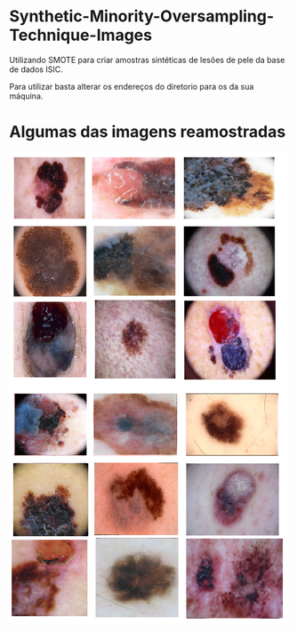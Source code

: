 # Synthetic-Minority-Oversampling-Technique-Images
Utilizando SMOTE para criar amostras sintéticas de lesões de pele da base de dados ISIC.

Para utilizar basta alterar os endereços do diretorio para os da sua máquina.



# Algumas das imagens reamostradas


<img src="https://github.com/LucasSteffens5/Synthetic-Minority-Oversampling-Technique-Images/blob/main/malignasGeradasSMOTEBordeline.png">
<img src="https://github.com/LucasSteffens5/Synthetic-Minority-Oversampling-Technique-Images/blob/main/malignasGeradasSMOTEadptativo.png">
